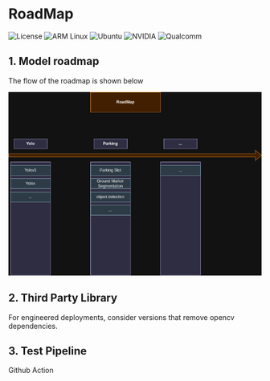 # RoadMap 
![License](https://img.shields.io/badge/License-Apache%202.0-blue.svg?style=for-the-badge)
![ARM Linux](https://img.shields.io/badge/ARM_Linux-FCC624?style=for-the-badge&logo=linux&logoColor=black)
![Ubuntu](https://img.shields.io/badge/Ubuntu-E95420?style=for-the-badge&logo=ubuntu&logoColor=white)
![NVIDIA](https://img.shields.io/badge/NVIDIA-%2376B900.svg?style=for-the-badge&logo=nvidia&logoColor=white)
![Qualcomm](https://img.shields.io/badge/Qualcomm-3253DC?style=for-the-badge&logo=qualcomm&logoColor=white) 

## 1. Model roadmap
The flow of the roadmap is shown below

![Framework Flow](./roadmap.png)

## 2. Third Party Library
For engineered deployments, consider versions that remove opencv dependencies.

## 3. Test Pipeline
Github Action
